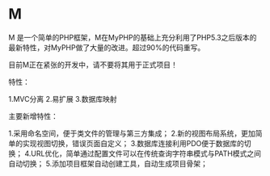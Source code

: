 M
=

M 是一个简单的PHP框架，M在MyPHP的基础上充分利用了PHP5.3之后版本的最新特性，对MyPHP做了大量的改进。超过90%的代码重写。

目前M正在紧张的开发中，请不要将其用于正式项目！

特性：

1.MVC分离
2.易扩展
3.数据库映射

主要新增特性：

1.采用命名空间，便于类文件的管理与第三方集成；
2.新的视图布局系统，更加简单的实现视图切换，错误页面自定义；
3.数据库连接利用PDO便于数据库的切换；
4.URL优化，简单通过配置文件可以在传统查询字符串模式与PATH模式之间自动切换；
5.添加项目框架自动创建工具，自动生成项目骨架；